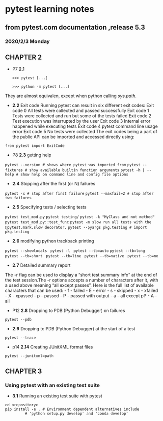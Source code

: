 # pytest learning notes 
## 	 from pytest.com documentation ,release 5.3 
### 2020/2/3 Monday

## CHAPTER 2

* P7 **2.1**

  `>>> pytest [...]`

  `>>> python -m pytest [...]`

They are almost equivalen, except when python calling *sys.path*.

* **2.2**
Exit code
Running pytest can result in six different exit codes:
Exit code 0 All tests were collected and passed successfully
Exit code 1 Tests were collected and run but some of the tests failed
Exit code 2 Test execution was interrupted by the user
Exit code 3 Internal error happened while executing tests
Exit code 4 pytest command line usage error
Exit code 5 No tests were collected
 The exit codes being a part of the public API can be imported and accessed directly using:

`from pytest import ExitCode`

* P8 **2.3** getting help

`pytest --version # shows where pytest was imported from`
`pytest --fixtures # show available builtin function arguments`
`pytest -h | --help # show help on command line and config file options`

* **2.4**  Stopping after the first (or N) failures

`pytest -x # stop after first failure`
`pytest --maxfail=2 # stop after two failures`

* **2.5** Specifying tests / selecting tests

`pytest test_mod.py`
`pytest testing/`
`pytest -k "MyClass and not method"`
`pytest test_mod.py::test_func`
`pytest -m slow run all tests with the @pytest.mark.slow decorator.`
`pytest --pyargs pkg.testing # import pkg.testing`

* **2.6** modifying python trackback printing

`pytest --showlocals `
`pytest -l `
`pytest --tb=auto`
`pytest --tb=long `
`pytest --tb=short `
`pytest --tb=line `
`pytest --tb=native `
`pytest --tb=no `

* **2.7**  Detailed summary report

The -r flag can be used to display a “short test summary info” at the end of the test session.The -r options accepts a number of characters after it, with a used above meaning “all except passes”.
Here is the full list of available characters that can be used:
	- f - failed
	- E - error
	- s - skipped
	- x - xfailed
	- X - xpassed
	- p - passed
	- P - passed with output
	- a - all except pP
	- A - all

* P12 **2.8**  Dropping to PDB (Python Debugger) on failures

`pytest --pdb`

* **2.9** Dropping to PDB (Python Debugger) at the start of a test

`pytest --trace`

* p14 **2.14**  Creating JUnitXML format files

`pytest --junitxml=path`

## CHAPTER 3 
### Using pytest with an existing test suite

* **3.1** Running an existing test suite with pytest
```
cd <repository>
pip install -e . # Environment dependent alternatives include
		 # 'python setup.py develop' and 'conda develop'
```
